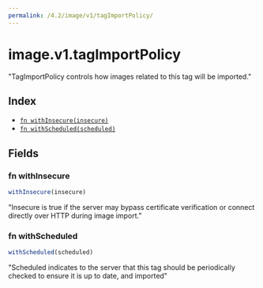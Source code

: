 ```yaml
---
permalink: /4.2/image/v1/tagImportPolicy/
---
```


# image.v1.tagImportPolicy

"TagImportPolicy controls how images related to this tag will be imported."

## Index

* [`fn withInsecure(insecure)`](#fn-withinsecure)
* [`fn withScheduled(scheduled)`](#fn-withscheduled)

## Fields

### fn withInsecure

```ts
withInsecure(insecure)
```

"Insecure is true if the server may bypass certificate verification or connect directly over HTTP during image import."

### fn withScheduled

```ts
withScheduled(scheduled)
```

"Scheduled indicates to the server that this tag should be periodically checked to ensure it is up to date, and imported"
